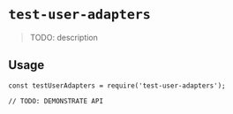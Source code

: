 # `test-user-adapters`

> TODO: description

## Usage

```
const testUserAdapters = require('test-user-adapters');

// TODO: DEMONSTRATE API
```
